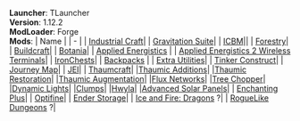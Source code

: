 **Launcher**: TLauncher<br>
**Version**: 1.12.2<br>
**ModLoader**: Forge<br>
**Mods**:
| Name |
| - |
| [Industrial Craft](https://www.curseforge.com/minecraft/mc-mods/industrial-craft)|
| [Gravitation Suite](https://www.curseforge.com/minecraft/mc-mods/gravitation-suite)|
| [ICBM](https://www.curseforge.com/minecraft/mc-mods/icbm)||
| [Forestry](https://www.curseforge.com/minecraft/mc-mods/forestry)|
| [Buildcraft](https://www.curseforge.com/minecraft/mc-mods/buildcraft-builders)|
| [Botania](https://www.curseforge.com/minecraft/mc-mods/botania)|
| [Applied Energistics](https://www.curseforge.com/minecraft/mc-mods/applied-energistics-2) |
| [Applied Energistics 2 Wireless Terminals](https://www.curseforge.com/minecraft/mc-mods/applied-energistics-2-wireless-terminals)|
| [IronChests](https://www.curseforge.com/minecraft/mc-mods/iron-chests)|
| [Backpacks](https://www.curseforge.com/minecraft/mc-mods/forge-backpacks) |
| [Extra Utilities](https://www.curseforge.com/minecraft/mc-mods/extra-utilities)|
| [Tinker Construct](https://www.curseforge.com/minecraft/mc-mods/tinkers-construct)|
| [Journey Map](https://www.curseforge.com/minecraft/mc-mods/journeymap-web-map)|
| [JEI](https://www.curseforge.com/minecraft/mc-mods/jei)|
| [Thaumcraft](https://www.curseforge.com/minecraft/mc-mods/thaumcraft)|
|[Thaumic Additions](https://www.curseforge.com/minecraft/mc-mods/thaumic-additions)|
|[Thaumic Restoration](https://www.curseforge.com/minecraft/mc-mods/thaumic-restoration)|
|[Thaumic Augmentation](https://www.curseforge.com/minecraft/mc-mods/thaumic-augmentation)|
|[Flux Networks](https://www.curseforge.com/minecraft/mc-mods/flux-networks)|
|[Tree Chopper](https://www.curseforge.com/minecraft/mc-mods/tree-chopper)|
|[Dynamic Lights](https://www.curseforge.com/minecraft/mc-mods/dynamic-lights/download/2563244)|
|[Clumps](https://www.curseforge.com/minecraft/mc-mods/clumps)|
|[Hwyla](https://www.curseforge.com/minecraft/mc-mods/hwyla)|
|[Advanced Solar Panels](https://www.curseforge.com/minecraft/mc-mods/advanced-solar-panels)|
| [Enchanting Plus](https://www.curseforge.com/minecraft/mc-mods/enchanting-plus)|
| [Optifine](https://optifine.net/downloads)|
| [Ender Storage](https://www.curseforge.com/minecraft/mc-mods/ender-storage-1-8)|
| [Ice and Fire: Dragons](https://www.curseforge.com/minecraft/mc-mods/ice-and-fire-dragons) ?|
| [RogueLike Dungeons](https://www.curseforge.com/minecraft/mc-mods/roguelike-dungeons) ?|



